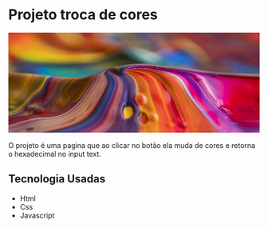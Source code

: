 # Projeto troca de cores
<img src="./img/banner.jpg" width="100%" height="200px">

O projeto é uma pagina que ao clicar no botão ela muda de cores e retorna o hexadecimal no input text.

## Tecnologia Usadas
- Html
- Css
- Javascript